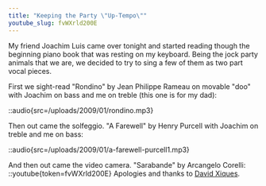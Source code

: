 ```yaml
---
title: "Keeping the Party \"Up-Tempo\""
youtube_slug: fvWXrld200E
---
```


My friend Joachim Luis came over tonight and started reading though the beginning piano book that was resting on my keyboard. Being the jock party animals that we are, we decided to try to sing a few of them as two part vocal pieces.

First we sight-read "Rondino" by Jean Philippe Rameau on movable "doo" with Joachim on bass and me on treble (this one is for my dad):

::audio{src=/uploads/2009/01/rondino.mp3}

Then out came the solfeggio. "A Farewell" by Henry Purcell with Joachim on treble and me on bass:

::audio{src=/uploads/2009/01/a-farewell-purcell1.mp3}

And then out came the video camera. "Sarabande" by Arcangelo Corelli:
::youtube{token=fvWXrld200E}
Apologies and thanks to [David Xiques](http://musicdance.sfsu.edu/faculty/84/david-xiques).
